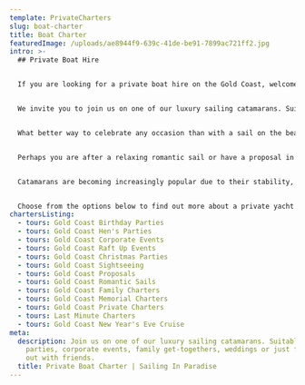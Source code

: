 ```yaml
---
template: PrivateCharters
slug: boat-charter
title: Boat Charter
featuredImage: /uploads/ae8944f9-639c-41de-be91-7899ac721ff2.jpg
intro: >-
  ## Private Boat Hire


  If you are looking for a private boat hire on the Gold Coast, welcome, we are glad you found us!  


  We invite you to join us on one of our luxury sailing catamarans. Suitable for any occasion including hen’s parties, birthday parties, corporate events, family get-togethers, weddings or just for a day out with friends.


  What better way to celebrate any occasion than with a sail on the beautiful Gold Coast Broadwater?


  Perhaps you are after a relaxing romantic sail or have a proposal in mind? Or maybe you want to remember a loved one with a special on-water memorial. We have the right boat and the perfect crew for any occasion.


  Catamarans are becoming increasingly popular due to their stability, wide deck spaces and smooth cruising, making them perfect for social occasions.   A **sailing** **catamaran** is the epitome of style and guaranteed to offer some great photo opportunities captured by our on-board crew. There is nothing quite as relaxing as hoisting the sails, switching off the motors and gliding along the smooth clear waters while lazing on the trampolines under a sunny blue sky.


  Choose from the options below to find out more about a private yacht charter for your group and discover the reasons why we have 5* ratings on all review platforms.
chartersListing:
  - tours: Gold Coast Birthday Parties
  - tours: Gold Coast Hen's Parties
  - tours: Gold Coast Corporate Events
  - tours: Gold Coast Raft Up Events
  - tours: Gold Coast Christmas Parties
  - tours: Gold Coast Sightseeing
  - tours: Gold Coast Proposals
  - tours: Gold Coast Romantic Sails
  - tours: Gold Coast Family Charters
  - tours: Gold Coast Memorial Charters
  - tours: Gold Coast Private Charters
  - tours: Last Minute Charters
  - tours: Gold Coast New Year's Eve Cruise
meta:
  description: Join us on one of our luxury sailing catamarans. Suitable for
    parties, corporate events, family get-togethers, weddings or just for a day
    out with friends.
  title: Private Boat Charter | Sailing In Paradise
---
```

